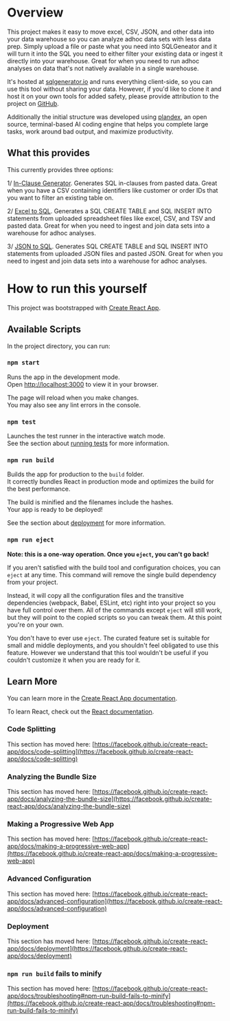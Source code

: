 # Overview

This project makes it easy to move excel, CSV, JSON, and other data into your data warehouse so you can analyze adhoc data sets with less data prep.  Simply upload a file or paste what you need into SQLGeneator and it will turn it into the SQL you need to either filter your existing data or ingest it directly into your warehouse.  Great for when you need to run adhoc analyses on data that's not natively available in a single warehouse.

It's hosted at [sqlgenerator.io](https://www.sqlgenerator.io) and runs everything client-side, so you can use this tool without sharing your data.  However, if you'd like to clone it and host it on your own tools for added safety, please provide attribution to the project on [GitHub](https://github.com/ryanwaldorf/sqlgenerator).

Additionally the initial structure was developed using [plandex](https://plandex.ai/), an open source, terminal-based AI coding engine that helps you complete large tasks, work around bad output, and maximize productivity.

## What this provides

This currently provides three options:

1/ [In-Clause Generator](https://github.com/ryanwaldorf/sqlgenerator/blob/main/src/pages/InClauseGenerator.js).  Generates SQL in-clauses from pasted data.  Great when you have a CSV containing identifiers like customer or order IDs that you want to filter an existing table on.

2/ [Excel to SQL](https://github.com/ryanwaldorf/sqlgenerator/blob/main/src/pages/TableGeneratorFromExcel.js).  Generates a SQL CREATE TABLE and SQL INSERT INTO statements from uploaded spreadsheet files like excel, CSV, and TSV and pasted data.  Great for when you need to ingest and join data sets into a warehouse for adhoc analyses.

3/ [JSON to SQL](https://github.com/ryanwaldorf/sqlgenerator/blob/main/src/pages/TableGeneratorFromJSON.js).  Generates SQL CREATE TABLE and SQL INSERT INTO statements from uploaded JSON files and pasted JSON.  Great for when you need to ingest and join data sets into a warehouse for adhoc analyses.  

# How to run this yourself

This project was bootstrapped with [Create React App](https://github.com/facebook/create-react-app).

## Available Scripts

In the project directory, you can run:

### `npm start`

Runs the app in the development mode.\
Open [http://localhost:3000](http://localhost:3000) to view it in your browser.

The page will reload when you make changes.\
You may also see any lint errors in the console.

### `npm test`

Launches the test runner in the interactive watch mode.\
See the section about [running tests](https://facebook.github.io/create-react-app/docs/running-tests) for more information.

### `npm run build`

Builds the app for production to the `build` folder.\
It correctly bundles React in production mode and optimizes the build for the best performance.

The build is minified and the filenames include the hashes.\
Your app is ready to be deployed!

See the section about [deployment](https://facebook.github.io/create-react-app/docs/deployment) for more information.

### `npm run eject`

**Note: this is a one-way operation. Once you `eject`, you can't go back!**

If you aren't satisfied with the build tool and configuration choices, you can `eject` at any time. This command will remove the single build dependency from your project.

Instead, it will copy all the configuration files and the transitive dependencies (webpack, Babel, ESLint, etc) right into your project so you have full control over them. All of the commands except `eject` will still work, but they will point to the copied scripts so you can tweak them. At this point you're on your own.

You don't have to ever use `eject`. The curated feature set is suitable for small and middle deployments, and you shouldn't feel obligated to use this feature. However we understand that this tool wouldn't be useful if you couldn't customize it when you are ready for it.

## Learn More

You can learn more in the [Create React App documentation](https://facebook.github.io/create-react-app/docs/getting-started).

To learn React, check out the [React documentation](https://reactjs.org/).

### Code Splitting

This section has moved here: [https://facebook.github.io/create-react-app/docs/code-splitting](https://facebook.github.io/create-react-app/docs/code-splitting)

### Analyzing the Bundle Size

This section has moved here: [https://facebook.github.io/create-react-app/docs/analyzing-the-bundle-size](https://facebook.github.io/create-react-app/docs/analyzing-the-bundle-size)

### Making a Progressive Web App

This section has moved here: [https://facebook.github.io/create-react-app/docs/making-a-progressive-web-app](https://facebook.github.io/create-react-app/docs/making-a-progressive-web-app)

### Advanced Configuration

This section has moved here: [https://facebook.github.io/create-react-app/docs/advanced-configuration](https://facebook.github.io/create-react-app/docs/advanced-configuration)

### Deployment

This section has moved here: [https://facebook.github.io/create-react-app/docs/deployment](https://facebook.github.io/create-react-app/docs/deployment)

### `npm run build` fails to minify

This section has moved here: [https://facebook.github.io/create-react-app/docs/troubleshooting#npm-run-build-fails-to-minify](https://facebook.github.io/create-react-app/docs/troubleshooting#npm-run-build-fails-to-minify)
